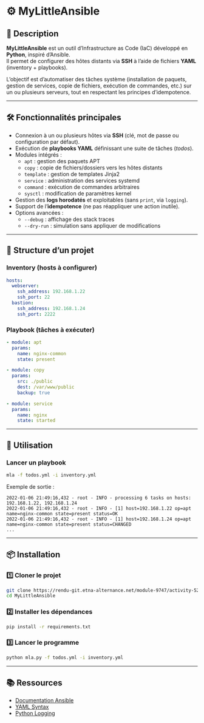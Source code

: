 
# ⚙️ MyLittleAnsible 

## 📌 Description

**MyLittleAnsible** est un outil d’Infrastructure as Code (IaC) développé en **Python**, inspiré d’Ansible.  
Il permet de configurer des hôtes distants via **SSH** à l’aide de fichiers **YAML** (inventory + playbooks).  

L’objectif est d’automatiser des tâches système (installation de paquets, gestion de services, copie de fichiers, exécution de commandes, etc.) sur un ou plusieurs serveurs, tout en respectant les principes d’idempotence.

---

## 🛠️ Fonctionnalités principales

- Connexion à un ou plusieurs hôtes via **SSH** (clé, mot de passe ou configuration par défaut).
- Exécution de **playbooks YAML** définissant une suite de tâches (*todos*).
- Modules intégrés :
  - `apt` : gestion des paquets APT  
  - `copy` : copie de fichiers/dossiers vers les hôtes distants  
  - `template` : gestion de templates Jinja2  
  - `service` : administration des services systemd  
  - `command` : exécution de commandes arbitraires  
  - `sysctl` : modification de paramètres kernel  
- Gestion des **logs horodatés** et exploitables (sans `print`, via `logging`).
- Support de l’**idempotence** (ne pas réappliquer une action inutile).
- Options avancées :
  - `--debug` : affichage des stack traces  
  - `--dry-run` : simulation sans appliquer de modifications  

---

## 📂 Structure d’un projet

### Inventory (hosts à configurer)

```yaml
hosts:
  webserver:
    ssh_address: 192.168.1.22
    ssh_port: 22
  bastion:
    ssh_address: 192.168.1.24
    ssh_port: 2222
````

### Playbook (tâches à exécuter)

```yaml
- module: apt
  params:
    name: nginx-common
    state: present

- module: copy
  params:
    src: ./public
    dest: /var/www/public
    backup: true

- module: service
  params:
    name: nginx
    state: started
```

---

## 🚀 Utilisation

### Lancer un playbook

```bash
mla -f todos.yml -i inventory.yml
```

Exemple de sortie :

```
2022-01-06 21:49:16,432 - root - INFO - processing 6 tasks on hosts: 192.168.1.22, 192.168.1.24
2022-01-06 21:49:16,432 - root - INFO - [1] host=192.168.1.22 op=apt name=nginx-common state=present status=OK
2022-01-06 21:49:16,432 - root - INFO - [1] host=192.168.1.24 op=apt name=nginx-common state=present status=CHANGED
...
```

---

## 📦 Installation

### 1️⃣ Cloner le projet

```bash
git clone https://rendu-git.etna-alternance.net/module-9747/activity-52457/group-1041231
cd MyLittleAnsible
```

### 2️⃣ Installer les dépendances

```bash
pip install -r requirements.txt
```

### 3️⃣ Lancer le programme

```bash
python mla.py -f todos.yml -i inventory.yml
```

---

## 📚 Ressources

* [Documentation Ansible](https://docs.ansible.com/)
* [YAML Syntax](https://yaml.org/)
* [Python Logging](https://docs.python.org/3/library/logging.html)
